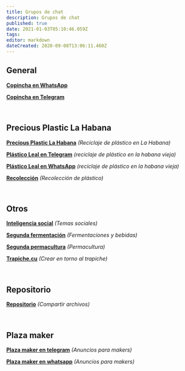```yaml
---
title: Grupos de chat
description: Grupos de chat
published: true
date: 2021-01-03T05:10:46.059Z
tags: 
editor: markdown
dateCreated: 2020-09-08T13:06:11.460Z
---
```


## General

[**Copincha en WhatsApp**](https://chat.whatsapp.com/dcpeptefls1l6gel8matw0)

[**Copincha en Telegram**](https://t.me/copincha)

 

 <br>

 

## Precious Plastic La Habana

[**Precious Plastic La Habana**](http://bit.ly/copincha-pph) _(Reciclaje de plástico en La Habana)_

[**Plástico Leal en Telegram**](https://t.me/plasticoleal) _(reciclaje de plástico en la habana vieja)_

[**Plástico Leal en WhatsApp**](https://chat.whatsapp.com/g8wb04nelpx0b37s2ropco) _(reciclaje de plástico en la habana vieja)_

[**Recolección**](http://bit.ly/pph-recoleccion) _(Recolección de plástico)_ 

<br>

## Otros

[**Inteligencia social**](https://chat.whatsapp.com/cpqoe5tl31t8dcu9zlxu7b) _(Temas sociales)_

[**Segunda fermentación**](http://bit.ly/copincha-fermentacion) _(Fermentaciones y bebidas)_ 

[**Segunda permacultura**](http://bit.ly/copincha-permacultura) _(Permacultura)_ 

[**Trapiche.cu**](http:bit.ly/copincha-trapiche) _(Crear en torno al trapiche)_

<br>

## Repositorio

[**Repositorio**](https://t.me/copincharepo) _(Compartir archivos)_

<br>

## Plaza maker

[**Plaza maker en telegram**](http://bit.ly/copincha-plazamaker) _(Anuncios para makers)_ 

[**Plaza maker en whatsapp**](https://chat.whatsapp.com/blzswvgura9gsl2qtvb3qq) _(Anuncios para makers)_ 




